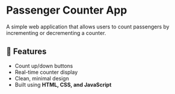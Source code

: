 # Passenger Counter App

A simple web application that allows users to count passengers by incrementing or decrementing a counter.

## 🚀 Features

- Count up/down buttons
- Real-time counter display
- Clean, minimal design
- Built using **HTML, CSS, and JavaScript**
